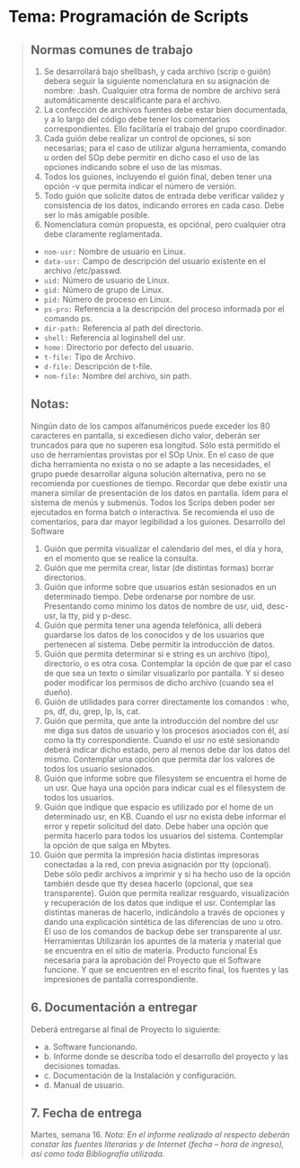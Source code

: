 # Tema: Programación de Scripts

> ## Normas comunes de trabajo
> 1. Se desarrollará bajo shellbash, y cada archivo (scrip o guión) debera seguir la siguiente nomenclatura en su asignación de nombre: <nombrearchivo>.bash. Cualquier otra forma de nombre de archivo será automáticamente descalificante para el archivo.
> 2. La confección de archivos fuentes debe estar bien documentada, y a lo largo del código debe tener los comentarios correspondientes. Ello facilitaría el trabajo del grupo coordinador.
> 3. Cada guión debe realizar un control de opciones, si son necesarias; para el caso de utilizar alguna herramienta, comando u orden del SOp debe permitir en dicho caso el uso de las opciones indicando sobre el uso de las mismas.
> 4. Todos los guiones, incluyendo el guión final, deben tener una opción -v que permita indicar el número de versión.
> 5. Todo guión que solicite datos de entrada debe verificar validez y consistencia de los datos, indicando errores en cada caso. Debe ser lo más amigable posible.
> 6. Nomenclatura común propuesta, es opciónal, pero cualquier otra debe claramente reglamentada.
>   - `nom-usr:` Nombre de usuario en Linux.
>   - `data-usr:` Campo de descripción del usuario existente en el archivo /etc/passwd.
>   - `uid:` Número de usuario de Linux.
>   - `gid:` Número de grupo de Linux.
>   - `pid:` Número de proceso en Linux.
>   - `ps-pro:` Referencia a la descripción del proceso informada por el comando ps.
>   - `dir-path:` Referencia al path del directorio.
>   - `shell:` Referencia al loginshell del usr.
>   - `home:` Directorio por defecto del usuario.
>   - `t-file:` Tipo de Archivo.
>   - `d-file:` Descripción de t-file.
>   - `nom-file:` Nombre del archivo, sin path.
> ## Notas:
>   Ningún dato de los campos alfanuméricos puede exceder los 80 caracteres en pantalla, si excediesen dicho valor, deberán ser truncados para que no superen esa longitud. Sólo está permitido el uso de herramientas provistas por el SOp Unix. En el caso de que dicha herramienta no exista o no se adapte a las necesidades, el grupo puede desarrollar alguna solución alternativa, pero no se recomienda por cuestiones de tiempo. Recordar que debe existir una manera similar de presentación de los datos en pantalla. Idem para el sistema de menús y submenús. Todos los Scrips deben poder ser ejecutados en forma batch o interactiva. Se recomienda el uso de comentarios, para dar mayor legibilidad a los guiones. Desarrollo del Software
> 1. Guión que permita visualizar el calendario del mes, el día y hora, en el momento que se realice la consulta.
> 2. Guión que me permita crear, listar (de distintas formas) borrar directorios.
> 3. Guión que informe sobre que usuarios están sesionados en un determinado tiempo. Debe ordenarse por nombre de usr. Presentando como mínimo los datos de nombre de usr, uid, desc-usr, la tty, pid y p-desc.
> 4. Guión que permita tener una agenda telefónica, allí deberá guardarse los datos de los conocidos y de los usuarios que pertenecen al sistema. Debe permitir la introducción de datos.
> 5. Guión que permita determinar si e string es un archivo (tipo), directorio, o es otra cosa. Contemplar la opción de que par el caso de que sea un texto o similar visualizarlo por pantalla. Y si deseo poder modificar los permisos de dicho archivo (cuando sea el dueño).
> 6. Guión de utilidades para correr directamente los comandos : who, ps, df, du, grep, lp, ls, cat.
> 7. Guión que permita, que ante la introducción del nombre del usr me diga sus datos de usuario y los procesos asociados con él, así como la tty correspondiente. Cuando el usr no esté sesionando deberá indicar dicho estado, pero al menos debe dar los datos del mismo. Contemplar una opción que permita dar los valores de todos los usuario sesionados.
> 8. Guión que informe sobre que filesystem se encuentra el home de un usr. Que haya una opción para indicar cual es el filesystem de todos los usuarios.
> 9. Guión que indique que espacio es utilizado por el home de un determinado usr, en KB. Cuando el usr no exista debe informar el error y repetir solicitud del dato. Debe haber una opción que permita hacerlo para todos los usuarios del sistema. Contemplar la opción de que salga en Mbytes.
> 10. Guión que permita la impresión hacia distintas impresoras conectadas a la red, con previa asignación por tty (opcional). Debe sólo pedir archivos a imprimir y si ha hecho uso de la opción también desde que tty desea hacerlo (opcional, que sea transparente).
> Guión que permita realizar resguardo, visualización y recuperación de los datos que indique el usr. Contemplar las distintas maneras de hacerlo, indicándolo a través de opciones y dando una explicación sintética de las diferencias de uno u otro. El uso de los comandos de backup debe ser transparente al usr. Herramientas
> Utilizarán los apuntes de la materia y material que se encuentra en el sitio de materia. Producto funcional 
> Es necesaria para la aprobación del Proyecto que el Software funcione. Y que se encuentren en el escrito final, los fuentes y las impresiones de pantalla correspondiente.
> ## 6. Documentación a entregar
> Deberá entregarse al final de Proyecto lo siguiente:
> - a. Software funcionando.
> - b. Informe donde se describa todo el desarrollo del proyecto y las decisiones tomadas.
> - c. Documentación de la Instalación y configuración.
> - d. Manual de usuario.
> ## 7. Fecha de entrega
> 	Martes, semana 16.
> _Nota: En el informe realizado al respecto deberán constar las fuentes literarias y de Internet (fecha – hora de ingreso), así como toda Bibliografía utilizada._
